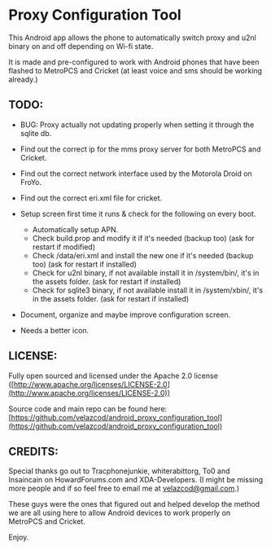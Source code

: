 Proxy Configuration Tool
=========================

This Android app allows the phone to automatically switch proxy and u2nl binary on and off depending on Wi-fi state.    

It is made and pre-configured to work with Android phones that have been flashed to MetroPCS and Cricket (at least voice and sms should be working already.)    


TODO:
---------
* BUG: Proxy actually not updating properly when setting it through the sqlite db.    

* Find out the correct ip for the mms proxy server for both MetroPCS and Cricket.
* Find out the correct network interface used by the Motorola Droid on FroYo.
* Find out the correct eri.xml file for cricket.    

* Setup screen first time it runs & check for the following on every boot.
	* Automatically setup APN.
	* Check build.prop and modify it if it's needed (backup too) (ask for restart if modified)
	* Check /data/eri.xml and install the new one if it's needed (backup too) (ask for restart if installed)
	* Check for u2nl binary, if not available install it in /system/bin/, it's in the assets folder. (ask for restart if installed)
	* Check for sqlite3 binary, if not available install it in /system/xbin/, it's in the assets folder. (ask for restart if installed)    
	
* Document, organize and maybe improve configuration screen.
* Needs a better icon.    
    

LICENSE:
--------
Fully open sourced and licensed under the Apache 2.0 license ([http://www.apache.org/licenses/LICENSE-2.0](http://www.apache.org/licenses/LICENSE-2.0))    

Source code and main repo can be found here: [https://github.com/velazcod/android_proxy_configuration_tool](https://github.com/velazcod/android_proxy_configuration_tool)    
    


CREDITS:
---------
Special thanks go out to Tracphonejunkie, whiterabittorg, To0 and Insaincain on HowardForums.com and XDA-Developers. (I might be missing more people and if so feel free to email me at velazcod@gmail.com.)    

These guys were the ones that figured out and helped develop the method we are all using here to allow Android devices to work properly on MetroPCS and Cricket.    

Enjoy.
